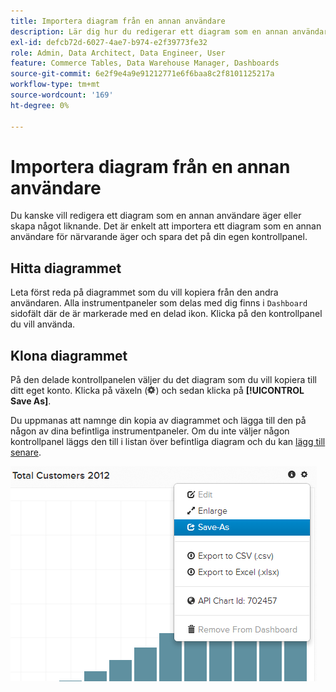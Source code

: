 ```yaml
---
title: Importera diagram från en annan användare
description: Lär dig hur du redigerar ett diagram som en annan användare äger eller skapar något liknande.
exl-id: defcb72d-6027-4ae7-b974-e2f39773fe32
role: Admin, Data Architect, Data Engineer, User
feature: Commerce Tables, Data Warehouse Manager, Dashboards
source-git-commit: 6e2f9e4a9e91212771e6f6baa8c2f8101125217a
workflow-type: tm+mt
source-wordcount: '169'
ht-degree: 0%

---
```


# Importera diagram från en annan användare

Du kanske vill redigera ett diagram som en annan användare äger eller skapa något liknande. Det är enkelt att importera ett diagram som en annan användare för närvarande äger och spara det på din egen kontrollpanel.

## Hitta diagrammet

Leta först reda på diagrammet som du vill kopiera från den andra användaren. Alla instrumentpaneler som delas med dig finns i `Dashboard` sidofält där de är markerade med en delad ikon. Klicka på den kontrollpanel du vill använda.

## Klona diagrammet

På den delade kontrollpanelen väljer du det diagram som du vill kopiera till ditt eget konto. Klicka på växeln (![](../../assets/gear-icon.png)) och sedan klicka på **[!UICONTROL Save As]**.

Du uppmanas att namnge din kopia av diagrammet och lägga till den på någon av dina befintliga instrumentpaneler. Om du inte väljer någon kontrollpanel läggs den till i listan över befintliga diagram och du kan [lägg till senare](../../data-user/dashboards/add-charts-dashboard.md).

![totalt antal kunder](../../assets/total-customers.png)
